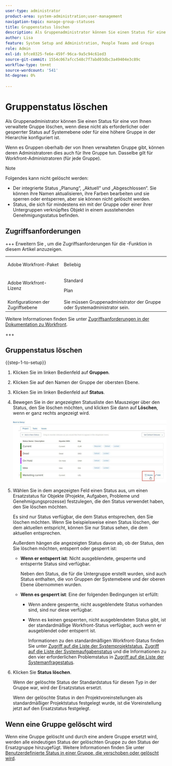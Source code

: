 ```yaml
---
user-type: administrator
product-area: system-administration;user-management
navigation-topic: manage-group-statuses
title: Gruppenstatus löschen
description: Als Gruppenadministrator können Sie einen Status für eine von Ihnen verwaltete Gruppe löschen, wenn diese nicht als erforderlicher oder gesperrter Status auf Systemebene oder für eine höhere Gruppe in der Hierarchie konfiguriert ist.
author: Lisa
feature: System Setup and Administration, People Teams and Groups
role: Admin
exl-id: bfce0325-fe6e-459f-96ca-9a5c94c61ed3
source-git-commit: 1554c067afcc548c7f7abd03dbc3a49404e3c89c
workflow-type: tm+mt
source-wordcount: '541'
ht-degree: 0%

---
```


# Gruppenstatus löschen

Als Gruppenadministrator können Sie einen Status für eine von Ihnen verwaltete Gruppe löschen, wenn diese nicht als erforderlicher oder gesperrter Status auf Systemebene oder für eine höhere Gruppe in der Hierarchie konfiguriert ist.

Wenn es Gruppen oberhalb der von Ihnen verwalteten Gruppe gibt, können deren Administratoren dies auch für Ihre Gruppe tun. Dasselbe gilt für Workfront-Administratoren (für jede Gruppe).

>[!NOTE]
>
>Folgendes kann nicht gelöscht werden:
>
>* Der integrierte Status „Planung“, „Aktuell“ und „Abgeschlossen“. Sie können ihre Namen aktualisieren, ihre Farben bearbeiten und sie sperren oder entsperren, aber sie können nicht gelöscht werden.
>* Status, die sich für mindestens ein mit der Gruppe oder einer ihrer Untergruppen verknüpftes Objekt in einem ausstehenden Genehmigungsstatus befinden.

## Zugriffsanforderungen

+++ Erweitern Sie , um die Zugriffsanforderungen für die -Funktion in diesem Artikel anzuzeigen.

<table style="table-layout:auto"> 
 <col> 
 <col> 
 <tbody> 
  <tr> 
   <td>Adobe Workfront-Paket</td> 
   <td><p>Beliebig</p></td> 
  </tr> 
  <tr> 
   <td>Adobe Workfront-Lizenz</td> 
   <td><p>Standard</p>
       <p>Plan</p></td>
  </tr>
  <tr> 
   <td>Konfigurationen der Zugriffsebene</td> 
   <td>Sie müssen Gruppenadministrator der Gruppe oder Systemadministrator sein.</td>
  </tr>
 </tbody> 
</table>

Weitere Informationen finden Sie unter [Zugriffsanforderungen in der Dokumentation zu Workfront](/help/quicksilver/administration-and-setup/add-users/access-levels-and-object-permissions/access-level-requirements-in-documentation.md).

+++

## Gruppenstatus löschen

{{step-1-to-setup}}

1. Klicken Sie im linken Bedienfeld auf **Gruppen**.
1. Klicken Sie auf den Namen der Gruppe der obersten Ebene.
1. Klicken Sie im linken Bedienfeld auf **Status**.
1. Bewegen Sie in der angezeigten Statusliste den Mauszeiger über den Status, den Sie löschen möchten, und klicken Sie dann auf **Löschen**, wenn er ganz rechts angezeigt wird.

   ![Löschen](assets/hover-click-delete.jpg)

1. Wählen Sie in dem angezeigten Feld einen Status aus, um einen Ersatzstatus für Objekte (Projekte, Aufgaben, Probleme und Genehmigungsprozesse) festzulegen, die den Status verwendet haben, den Sie löschen möchten.

   Es sind nur Status verfügbar, die dem Status entsprechen, den Sie löschen möchten. Wenn Sie beispielsweise einen Status löschen, der dem aktuellen entspricht, können Sie nur Status sehen, die dem aktuellen entsprechen.

   Außerdem hängen die angezeigten Status davon ab, ob der Status, den Sie löschen möchten, entsperrt oder gesperrt ist:

   * **Wenn er entsperrt ist**: Nicht ausgeblendete, gesperrte und entsperrte Status sind verfügbar.

     Neben den Status, die für die Untergruppe erstellt wurden, sind auch Status enthalten, die von Gruppen der Systemebene und der oberen Ebene übernommen wurden.

   * **Wenn es gesperrt ist**: Eine der folgenden Bedingungen ist erfüllt:

      * Wenn andere gesperrte, nicht ausgeblendete Status vorhanden sind, sind nur diese verfügbar.
      * Wenn es keinen gesperrten, nicht ausgeblendeten Status gibt, ist der standardmäßige Workfront-Status verfügbar, auch wenn er ausgeblendet oder entsperrt ist.

        Informationen zu den standardmäßigen Workfront-Status finden Sie unter [Zugriff auf die Liste der Systemprojektstatus](../../../administration-and-setup/customize-workfront/creating-custom-status-and-priority-labels/project-statuses.md), [Zugriff auf die Liste der Systemaufgabenstatus](../../../administration-and-setup/customize-workfront/creating-custom-status-and-priority-labels/task-statuses.md) und die Informationen zu den vier erforderlichen Problemstatus in [Zugriff auf die Liste der Systemanfragestatus](../../../administration-and-setup/customize-workfront/creating-custom-status-and-priority-labels/issue-statuses.md).

1. Klicken Sie **Status löschen**.

   Wenn der gelöschte Status der Standardstatus für diesen Typ in der Gruppe war, wird der Ersatzstatus ersetzt.

   Wenn der gelöschte Status in den Projektvoreinstellungen als standardmäßiger Projektstatus festgelegt wurde, ist die Voreinstellung jetzt auf den Ersatzstatus festgelegt.

## Wenn eine Gruppe gelöscht wird

Wenn eine Gruppe gelöscht und durch eine andere Gruppe ersetzt wird, werden alle eindeutigen Status der gelöschten Gruppe zu den Status der Ersatzgruppe hinzugefügt. Weitere Informationen finden Sie unter [Benutzerdefinierte Status in einer Gruppe, die verschoben oder gelöscht wird](../../../administration-and-setup/manage-groups/manage-group-statuses/custom-statuses-in-group-moved-or-deleted.md).

